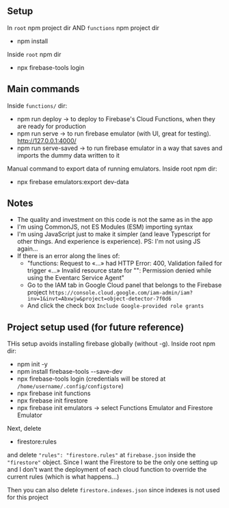 ## Setup
In `root` npm project dir AND `functions` npm project dir
- npm install

Inside `root` npm dir
- npx firebase-tools login

## Main commands
Inside `functions/` dir:
- npm run deploy -> to deploy to Firebase's Cloud Functions, when they are ready for production
- npm run serve -> to run firebase emulator (with UI, great for testing). http://127.0.0.1:4000/
- npm run serve-saved -> to run firebase emulator in a way that saves and imports the dummy data written to it

Manual command to export data of running emulators. Inside root npm dir:
- npx firebase emulators:export dev-data

## Notes
- The quality and investment on this code is not the same as in the app
- I'm using CommonJS, not ES Modules (ESM) importing syntax
- I'm using JavaScript just to make it simpler (and leave Typescript for other things. And experience is experience). PS: I'm not using JS again...
- If there is an error along the lines of:
    - "functions: Request to «...» had HTTP Error: 400, Validation failed for trigger «...» Invalid resource state for "": Permission denied while using the Eventarc Service Agent"
    - Go to the IAM tab in Google Cloud panel that belongs to the Firebase project `https://console.cloud.google.com/iam-admin/iam?inv=1&invt=Abxwjw&project=object-detector-7f0d6` 
    - And click the check box `Include Google-provided role grants`

## Project setup used (for future reference)
THis setup avoids installing firebase globally (without -g). Inside root npm dir:

- npm init -y
- npm install firebase-tools --save-dev
- npx firebase-tools login (credentials will be stored at `/home/username/.config/configstore`)
- npx firebase init functions
- npx firebase init firestore
- npx firebase init emulators -> select Functions Emulator and Firestore Emulator

Next, delete
- firestore:rules

and delete `"rules": "firestore.rules"` at `firebase.json` inside the `"firestore"` object. Since I want the Firestore to be the only one setting up and I don't want the deployment of each cloud function to override the current rules (which is what happens...)

Then you can also delete `firestore.indexes.json` since indexes is not used for this project
